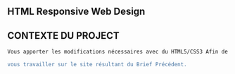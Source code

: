 ## HTML Responsive Web Design


## CONTEXTE DU PROJECT
```bash
Vous apporter les modifications nécessaires avec du HTML5/CSS3 Afin de rendre votre site adaptable : responsive( web/mobile). et améliorer l'UX sur le web/mobile.

vous travailler sur le site résultant du Brief Précédent.
```
